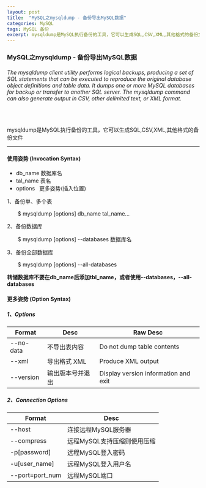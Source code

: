 ```yaml
---
layout: post
title:  "MySQL之mysqldump - 备份导出MySQL数据"
categories: MySQL
tags: MySQL 备份
excerpt: mysqldump是MySQL执行备份的工具，它可以生成SQL,CSV,XML,其他格式的备份文件
---
```




### MySQL之mysqldump - 备份导出MySQL数据

###### *The mysqldump client utility performs logical backups, producing a set of SQL statements that can be executed to reproduce the original database object definitions and table data. It dumps one or more MySQL databases for backup or transfer to another SQL server. The mysqldump command can also generate output in CSV, other delimited text, or XML format.*

<br>

mysqldump是MySQL执行备份的工具，它可以生成SQL,CSV,XML,其他格式的备份文件

---

#### 使用姿势 (Invocation Syntax)

+ db_name 数据库名
+ tal_name 表名
+ options&nbsp;&nbsp;&nbsp;更多姿势(插入位置)



1、备份单、多个表

&emsp;&emsp;$ mysqldump [options] db_name tal_name...

2、备份数据库

&emsp;&emsp;$ mysqldump [options] --databases 数据库名

3、备份全部数据库

&emsp;&emsp;$ mysqldump [options] --all-databases

**转储数据库不要在db_name后添加tbl_name，或者使用--databases，--all-databases**

#### 更多姿势 (Option Syntax)

##### 1、Options

| Format    | Desc             | Raw Desc                             |
| --------- | ---------------- | ------------------------------------ |
| --no-data | 不导出表内容     | Do not dump table contents           |
| --xml     | 导出格式 XML     | Produce XML output                   |
| --version | 输出版本号并退出 | Display version information and exit |

##### 2、Connection Options

| Format          | Desc                        |
| --------------- | --------------------------- |
| --host          | 连接远程MySQL服务器         |
| --compress      | 远程MySQL支持压缩则使用压缩 |
| -p[password]    | 远程MySQL登入密码           |
| -u[user_name]   | 远程MySQL登入用户名         |
| --port=port_num | 远程MySQL端口               |